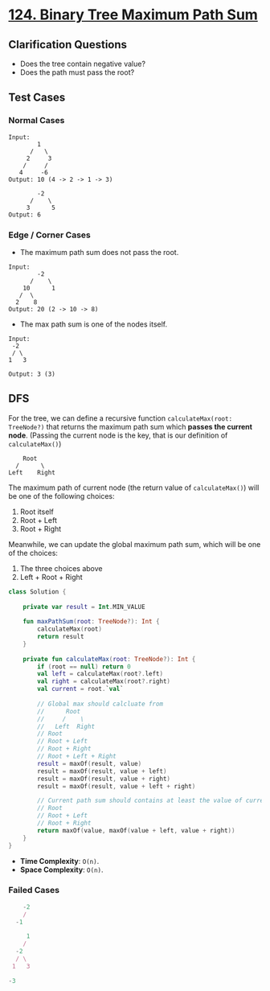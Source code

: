 # [124. Binary Tree Maximum Path Sum](https://leetcode.com/problems/binary-tree-maximum-path-sum/)

## Clarification Questions
* Does the tree contain negative value?
* Does the path must pass the root?
 
## Test Cases
### Normal Cases
```
Input: 
        1
      /   \
     2     3
    /     /
   4     -6
Output: 10 (4 -> 2 -> 1 -> 3)

        -2
      /    \
     3      5
Output: 6
```
### Edge / Corner Cases
* The maximum path sum does not pass the root.
```
Input: 
        -2
      /    \
    10      1
   /  \
  2    8
Output: 20 (2 -> 10 -> 8)
```

* The max path sum is one of the nodes itself.
```
Input:
 -2
 / \
1   3

Output: 3 (3)
```

## DFS
For the tree, we can define a recursive function `calculateMax(root: TreeNode?)` that returns the maximum path sum which **passes the current node**. (Passing the current node is the key, that is our definition of `calculateMax()`)
```
    Root
  /      \
Left    Right     
```

The maximum path of current node (the return value of `calculateMax()`) will be one of the following choices:
1. Root itself
2. Root + Left
3. Root + Right

Meanwhile, we can update the global maximum path sum, which will be one of the choices:
1. The three choices above
2. Left + Root + Right

```kotlin
class Solution {
    
    private var result = Int.MIN_VALUE
    
    fun maxPathSum(root: TreeNode?): Int {
        calculateMax(root)
        return result
    }
    
    private fun calculateMax(root: TreeNode?): Int {
        if (root == null) return 0
        val left = calculateMax(root?.left)
        val right = calculateMax(root?.right)
        val current = root.`val`
    
        // Global max should calcluate from
        //      Root
        //     /    \
        //   Left  Right
        // Root
        // Root + Left
        // Root + Right
        // Root + Left + Right
        result = maxOf(result, value)
        result = maxOf(result, value + left)
        result = maxOf(result, value + right)
        result = maxOf(result, value + left + right)

        // Current path sum should contains at least the value of current node, so it should be from
        // Root
        // Root + Left
        // Root + Right
        return maxOf(value, maxOf(value + left, value + right))
    }
}
```

* **Time Complexity**: `O(n)`.
* **Space Complexity**: `O(n)`.

### Failed Cases
```js
    -2
    /
  -1
```

```js
     1
    /
  -2
  / \
 1   3
```

```js
-3
```